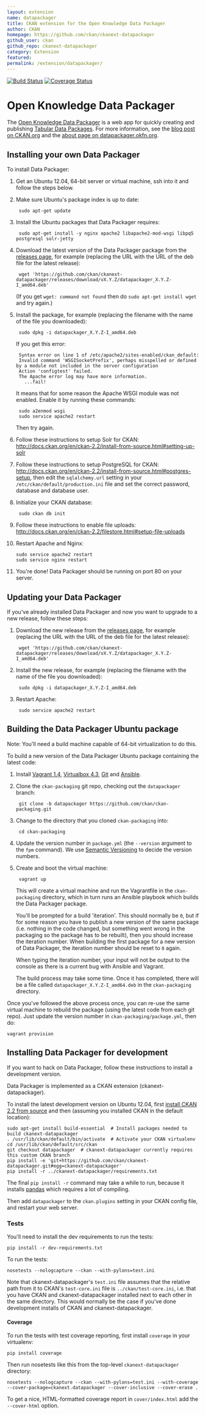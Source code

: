 ```yaml
---
layout: extension
name: datapackager
title: CKAN extension for the Open Knowledge Data Packager
author: CKAN
homepage: https://github.com/ckan/ckanext-datapackager
github_user: ckan
github_repo: ckanext-datapackager
category: Extension
featured: 
permalink: /extension/datapackager/
---
```



[![Build Status](https://travis-ci.org/ckan/ckanext-datapackager.png)](https://travis-ci.org/ckan/ckanext-datapackager) [![Coverage Status](https://coveralls.io/repos/ckan/ckanext-datapackager/badge.png?branch=master)](https://coveralls.io/r/ckan/ckanext-datapackager?branch=master)

# Open Knowledge Data Packager

The [Open Knowledge Data Packager](http://datapackager.okfn.org) is a web app for quickly creating and
publishing [Tabular Data Packages](http://dataprotocols.org/tabular-data-package/).
For more information, see the [blog post on CKAN.org](http://ckan.org/2014/06/09/the-open-knowledge-data-packager/)
and the [about page on datapackager.okfn.org](http://datapackager.okfn.org/about).


## Installing your own Data Packager

To install Data Packager:

1. Get an Ubuntu 12.04, 64-bit server or virtual machine, ssh into it and
   follow the steps below.

2. Make sure Ubuntu's package index is up to date:

        sudo apt-get update

3. Install the Ubuntu packages that Data Packager requires:

        sudo apt-get install -y nginx apache2 libapache2-mod-wsgi libpq5 postgresql solr-jetty

4. Download the latest version of the Data Packager package from the
   [releases page](https://github.com/ckan/ckanext-datapackager/releases), for example
   (replacing the URL with the URL of the deb file for the latest release):

        wget 'https://github.com/ckan/ckanext-datapackager/releases/download/vX.Y.Z/datapackager_X.Y.Z-I_amd64.deb'

   (If you get `wget: command not found` then do `sudo apt-get install wget`
   and try again.)

5. Install the package, for example (replacing the filename with the name of
   the file you downloaded):

        sudo dpkg -i datapackager_X.Y.Z-I_amd64.deb

   If you get this error:

        Syntax error on line 1 of /etc/apache2/sites-enabled/ckan_default:
        Invalid command 'WSGISocketPrefix', perhaps misspelled or defined by a module not included in the server configuration
        Action 'configtest' failed.
        The Apache error log may have more information.
          ...fail!

   It means that for some reason the Apache WSGI module was not enabled.
   Enable it by running these commands:

        sudo a2enmod wsgi
        sudo service apache2 restart

   Then try again.

6. Follow these instructions to setup Solr for CKAN:
   <http://docs.ckan.org/en/ckan-2.2/install-from-source.html#setting-up-solr>

7. Follow these instructions to setup PostgreSQL for CKAN:
   <http://docs.ckan.org/en/ckan-2.2/install-from-source.html#postgres-setup>,
   then edit the `sqlalchemy.url` setting in your
   `/etc/ckan/default/production.ini` file and set the correct password,
   database and database user.

8. Initialize your CKAN database:

        sudo ckan db init

9. Follow these instructions to enable file uploads:
    <http://docs.ckan.org/en/ckan-2.2/filestore.html#setup-file-uploads>

10. Restart Apache and Nginx:

        sudo service apache2 restart
        sudo service nginx restart

11. You're done! Data Packager should be running on port 80 on your server.


## Updating your Data Packager

If you've already installed Data Packager and now you want to upgrade to a new
release, follow these steps:

1. Download the new release from the
   [releases page](https://github.com/ckan/ckanext-datapackager/releases), for example
   (replacing the URL with the URL of the deb file for the latest release):

        wget 'https://github.com/ckan/ckanext-datapackager/releases/download/vX.Y.Z/datapackager_X.Y.Z-I_amd64.deb'

2. Install the new release, for example (replacing the filename with the name
   of the file you downloaded):

        sudo dpkg -i datapackager_X.Y.Z-I_amd64.deb

3. Restart Apache:

        sudo service apache2 restart


## Building the Data Packager Ubuntu package

Note: You'll need a build machine capable of 64-bit virtualization to do this.

To build a new version of the Data Packager Ubuntu package containing the latest
code:

1. Install [Vagrant 1.4](http://www.vagrantup.com/),
   [Virtualbox 4.3](https://www.virtualbox.org), [Git](http://git-scm.com/)
   and [Ansible](http://www.ansible.com/).

2. Clone the `ckan-packaging` git repo, checking out the `datapackager` branch:

        git clone -b datapackager https://github.com/ckan/ckan-packaging.git

3. Change to the directory that you cloned `ckan-packaging` into:

        cd ckan-packaging

4. Update the version number in `package.yml` (the `--version` argument to
   the `fpm` command). We use [Semantic Versioning](http://semver.org/) to
   decide the version numbers.

4. Create and boot the virtual machine:

        vagrant up

   This will create a virtual machine and run the Vagrantfile in the
   `ckan-packaging` directory, which in turn runs an Ansible playbook which
   builds the Data Packager package.

   You'll be prompted for a build 'iteration'. This should normally be `0`,
   but if for some reason you have to publish a new version of the same package
   (i.e. nothing in the code changed, but something went wrong in the packaging
   so the package has to be rebuilt), then you should increase the iteration
   number. When building the first package for a new version of Data Packager,
   the iteration number should be reset to `0` again.

   When typing the iteration number, your input will not be output to the
   console as there is a current bug with Ansible and Vagrant.

   The build process may take some time. Once it has completed, there will be a
   file called `datapackager_X.Y.Z-I_amd64.deb` in the `ckan-packaging`
   directory.

Once you've followed the above process once, you can re-use the same virtual
machine to rebuild the package (using the latest code from each git repo).
Just update the version number in `ckan-packaging/package.yml`, then do:

    vagrant provision


## Installing Data Packager for development

If you want to hack on Data Packager, follow these instructions to install a
development version.

Data Packager is implemented as a CKAN extension (ckanext-datapackager).

To install the latest development version on Ubuntu 12.04, first
[install CKAN 2.2 from source](http://docs.ckan.org/en/ckan-2.2/install-from-source.html)
and then (assuming you installed CKAN in the default location):

    sudo apt-get install build-essential  # Install packages needed to build ckanext-datapackager
    . /usr/lib/ckan/default/bin/activate  # Activate your CKAN virtualenv
    cd /usr/lib/ckan/default/src/ckan
    git checkout datapackager  # ckanext-datapackager currently requires this custom CKAN branch
    pip install -e 'git+https://github.com/ckan/ckanext-datapackager.git#egg=ckanext-datapackager'
    pip install -r ../ckanext-datapackager/requirements.txt

The final `pip install -r` command may take a while to run, because it installs
[pandas](http://pandas.pydata.org/) which requires a lot of compiling.

Then add `datapackager` to the `ckan.plugins` setting in your CKAN config file, and
restart your web server.


### Tests

You'll need to install the dev requirements to run the tests:

    pip install -r dev-requirements.txt

To run the tests:

    nosetests --nologcapture --ckan --with-pylons=test.ini

Note that ckanext-datapackager's `test.ini` file assumes that the relative path from it
to CKAN's `test-core.ini` file is `../ckan/test-core.ini`, i.e. that you have
CKAN and ckanext-datapackager installed next to each other in the same directory. This
would normally be the case if you've done development installs of CKAN and
ckanext-datapackager.


#### Coverage

To run the tests with test coverage reporting, first install `coverage` in your
virtualenv:

    pip install coverage

Then run nosetests like this from the top-level `ckanext-datapackager` directory:

    nosetests --nologcapture --ckan --with-pylons=test.ini --with-coverage --cover-package=ckanext.datapackager --cover-inclusive --cover-erase .

To get a nice, HTML-formatted coverage report in `cover/index.html` add the
`--cover-html` option.

